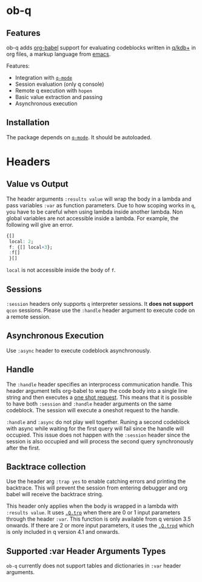 # ob-q

## Features

ob-q adds [org-babel](https://orgmode.org/worg/org-contrib/babel/) support for evaluating codeblocks
written in [q/kdb+](https://code.kx.com/q/) in org files, a markup language from [emacs](https://www.gnu.org/software/emacs/).

Features:
- Integration with [`q-mode`](https://github.com/psaris/q-mode/tree/master)
- Session evaluation (only q console)
- Remote q execution with `hopen`
- Basic value extraction and passing
- Asynchronous execution

## Installation

The package depends on [`q-mode`](https://github.com/psaris/q-mode/tree/master).
It should be autoloaded.

# Headers

## Value vs Output

The header arguments `:results value` will wrap the body in a lambda and pass variables `:var`
as function parameters.
Due to how scoping works in `q`, you have to be careful
when using lambda inside another lambda. Non global variables are not accessible inside a lambda.
For example, the following will give an error.
``` q
{[]
 local: 2;
 f: {[] local+3};
 :f[]
 }[]
```
`local` is not accessible inside the body of `f`.

## Sessions

`:session` headers only supports `q` interpreter sessions. It **does not support** `qcon` sessions. Please use the `:handle` header argument to execute code on a remote session.

## Asynchronous Execution

Use `:async` header to execute codeblock asynchronously.

## Handle

The `:handle` header specifies an interprocess communication handle. This header argument tells org-babel to wrap the code body into a single line string and then executes a
[one shot request](https://code.kx.com/q/ref/hopen/#one-shot-request).
This means that it is possible to have both `:session` and `:handle` header arguments on the same codeblock. The session will execute a oneshot request to the handle.

`:handle` and `:async` do not play well together. Runing a second codeblock with async while waiting for the first query will fail since the handle will occupied.
This issue does not happen with the `:session` header since the session is also occupied and will process the second query synchronously after the first.

## Backtrace collection

Use the header arg `:trap yes` to enable catching errors and printing the backtrace.
This will prevent the session from entering debugger and org babel will receive the backtrace string.

This header only applies when the body is wrapped in a lambda with `:results value`.
It uses [`.Q.trp`](https://code.kx.com/q/ref/dotq/#trp-extend-trap-at) when there are 0 or 1 input parameters
through the header `:var`. This function is only available from q version 3.5 onwards.
If there are 2 or more input parameters, it uses the [`.Q.trpd`](https://code.kx.com/q/ref/dotq/#trpd-extend-trap)
which is only included in q version 4.1 and onwards.

## Supported :var Header Arguments Types

`ob-q` currently does not support tables and dictionaries in `:var` header arguments.
